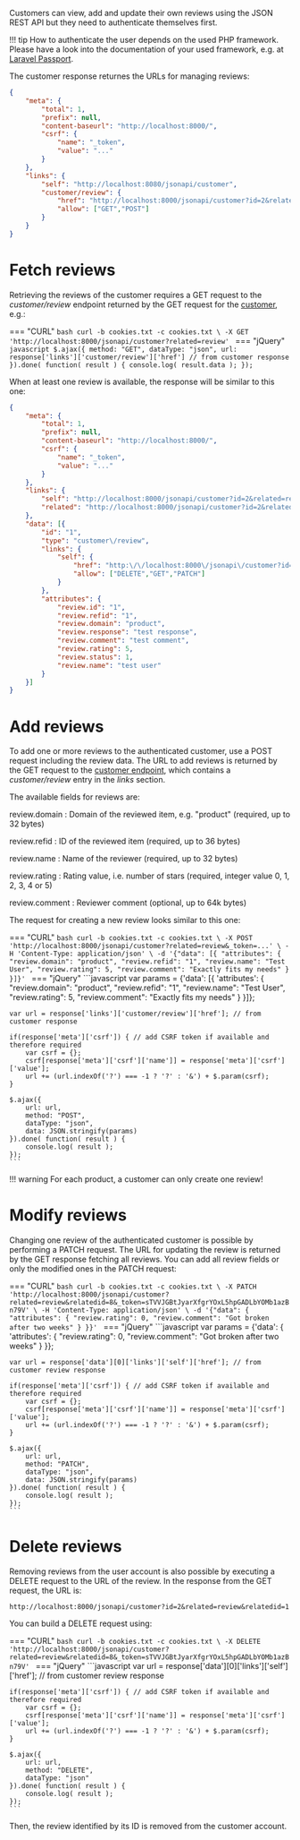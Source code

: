 Customers can view, add and update their own reviews using the JSON REST API but they need to authenticate themselves first.

!!! tip
    How to authenticate the user depends on the used PHP framework. Please have a look into the documentation of your used framework, e.g. at [Laravel Passport](https://laravel.com/docs/master/passport).

The customer response returnes the URLs for managing reviews:

```json
{
	"meta": {
		"total": 1,
		"prefix": null,
		"content-baseurl": "http://localhost:8000/",
		"csrf": {
			"name": "_token",
			"value": "..."
		}
	},
	"links": {
		"self": "http://localhost:8080/jsonapi/customer",
		"customer/review": {
			"href": "http://localhost:8000/jsonapi/customer?id=2&related=review",
			"allow": ["GET","POST"]
		}
	}
}
```

# Fetch reviews

Retrieving the reviews of the customer requires a GET request to the *customer/review* endpoint returned by the GET request for the [customer](customer.md), e.g.:

=== "CURL"
	```bash
	curl -b cookies.txt -c cookies.txt \
	-X GET 'http://localhost:8000/jsonapi/customer?related=review'
	```
=== "jQuery"
	```javascript
	$.ajax({
		method: "GET",
		dataType: "json",
		url: response['links']['customer/review']['href'] // from customer response
	}).done( function( result ) {
		console.log( result.data );
	});
	```

When at least one review is available, the response will be similar to this one:

```json
{
	"meta": {
		"total": 1,
		"prefix": null,
		"content-baseurl": "http://localhost:8000/",
		"csrf": {
			"name": "_token",
			"value": "..."
		}
	},
	"links": {
		"self": "http://localhost:8000/jsonapi/customer?id=2&related=review",
		"related": "http://localhost:8000/jsonapi/customer?id=2&related=review"
	},
	"data": [{
		"id": "1",
		"type": "customer\/review",
		"links": {
			"self": {
				"href": "http:\/\/localhost:8000\/jsonapi\/customer?id=2&related=review&relatedid=1",
				"allow": ["DELETE","GET","PATCH"]
			}
		},
		"attributes": {
			"review.id": "1",
			"review.refid": "1",
			"review.domain": "product",
			"review.response": "test response",
			"review.comment": "test comment",
			"review.rating": 5,
			"review.status": 1,
			"review.name": "test user"
		}
	}]
}
```

# Add reviews

To add one or more reviews to the authenticated customer, use a POST request including the review data. The URL to add reviews is returned by the GET request to the [customer endpoint](customer.md), which contains a *customer/review* entry in the *links* section.

The available fields for reviews are:

review.domain
: Domain of the reviewed item, e.g. "product" (required, up to 32 bytes)

review.refid
: ID of the reviewed item (required, up to 36 bytes)

review.name
: Name of the reviewer (required, up to 32 bytes)

review.rating
: Rating value, i.e. number of stars (required, integer value 0, 1, 2, 3, 4 or 5)

review.comment
: Reviewer comment (optional, up to 64k bytes)

The request for creating a new review looks similar to this one:

=== "CURL"
	```bash
	curl -b cookies.txt -c cookies.txt \
	-X POST 'http://localhost:8000/jsonapi/customer?related=review&_token=...' \
	-H 'Content-Type: application/json' \
	-d '{"data": [{
		"attributes": {
			"review.domain": "product",
			"review.refid": "1",
			"review.name": "Test User",
			"review.rating": 5,
			"review.comment": "Exactly fits my needs"
		}
	}]}'
	```
=== "jQuery"
	```javascript
	var params = {'data': [{
		'attributes': {
			"review.domain": "product",
			"review.refid": "1",
			"review.name": "Test User",
			"review.rating": 5,
			"review.comment": "Exactly fits my needs"
		}
	}]};

	var url = response['links']['customer/review']['href']; // from customer response

	if(response['meta']['csrf']) { // add CSRF token if available and therefore required
		var csrf = {};
		csrf[response['meta']['csrf']['name']] = response['meta']['csrf']['value'];
		url += (url.indexOf('?') === -1 ? '?' : '&') + $.param(csrf);
	}

	$.ajax({
		url: url,
		method: "POST",
		dataType: "json",
		data: JSON.stringify(params)
	}).done( function( result ) {
		console.log( result );
	});
	```

!!! warning
    For each product, a customer can only create one review!

# Modify reviews

Changing one review of the authenticated customer is possible by performing a PATCH request. The URL for updating the review is returned by the GET response fetching all reviews. You can add all review fields or only the modified ones in the PATCH request:

=== "CURL"
	```bash
	curl -b cookies.txt -c cookies.txt \
	-X PATCH 'http://localhost:8000/jsonapi/customer?related=review&relatedid=8&_token=sTVVJGBtJyarXfgrYOxL5hpGADLbYOMb1azBn79V' \
	-H 'Content-Type: application/json' \
	-d '{"data": {
		"attributes": {
			"review.rating": 0,
			"review.comment": "Got broken after two weeks"
		}
	}}'
	```
=== "jQuery"
	```javascript
	var params = {'data': {
		'attributes': {
			"review.rating": 0,
			"review.comment": "Got broken after two weeks"
		}
	}};

	var url = response['data'][0]['links']['self']['href']; // from customer review response

	if(response['meta']['csrf']) { // add CSRF token if available and therefore required
		var csrf = {};
		csrf[response['meta']['csrf']['name']] = response['meta']['csrf']['value'];
		url += (url.indexOf('?') === -1 ? '?' : '&') + $.param(csrf);
	}

	$.ajax({
		url: url,
		method: "PATCH",
		dataType: "json",
		data: JSON.stringify(params)
	}).done( function( result ) {
		console.log( result );
	});
	```

# Delete reviews

Removing reviews from the user account is also possible by executing a DELETE request to the URL of the review. In the response from the GET request, the URL is:

```
http://localhost:8000/jsonapi/customer?id=2&related=review&relatedid=1
```

You can build a DELETE request using:


=== "CURL"
	```bash
	curl -b cookies.txt -c cookies.txt \
	-X DELETE 'http://localhost:8000/jsonapi/customer?related=review&relatedid=8&_token=sTVVJGBtJyarXfgrYOxL5hpGADLbYOMb1azBn79V'
	```
=== "jQuery"
	```javascript
	var url = response['data'][0]['links']['self']['href']; // from customer review response

	if(response['meta']['csrf']) { // add CSRF token if available and therefore required
		var csrf = {};
		csrf[response['meta']['csrf']['name']] = response['meta']['csrf']['value'];
		url += (url.indexOf('?') === -1 ? '?' : '&') + $.param(csrf);
	}

	$.ajax({
		url: url,
		method: "DELETE",
		dataType: "json"
	}).done( function( result ) {
		console.log( result );
	});
	```

Then, the review identified by its ID is removed from the customer account.
